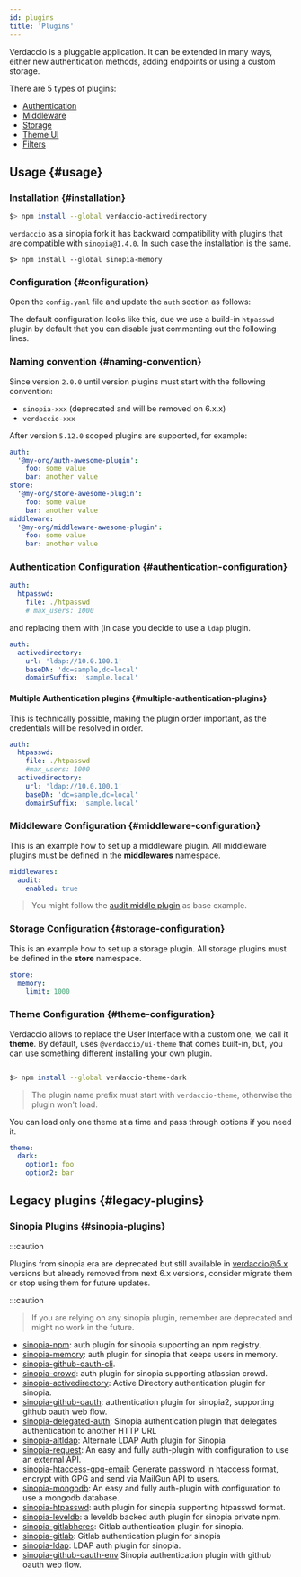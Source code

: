 ```yaml
---
id: plugins
title: 'Plugins'
---
```


Verdaccio is a pluggable application. It can be extended in many ways, either new authentication methods, adding endpoints or using a custom storage.

There are 5 types of plugins:

- [Authentication](plugin-auth.md)
- [Middleware](plugin-middleware.md)
- [Storage](plugin-storage.md)
- [Theme UI](plugin-theme.md)
- [Filters](plugin-filter.md)

## Usage {#usage}

### Installation {#installation}

```bash
$> npm install --global verdaccio-activedirectory
```

`verdaccio` as a sinopia fork it has backward compatibility with plugins that are compatible with `sinopia@1.4.0`. In such case the installation is the same.

```
$> npm install --global sinopia-memory
```

### Configuration {#configuration}

Open the `config.yaml` file and update the `auth` section as follows:

The default configuration looks like this, due we use a build-in `htpasswd` plugin by default that you can disable just commenting out the following lines.

### Naming convention {#naming-convention}

Since version `2.0.0` until version plugins must start with the following convention:

- `sinopia-xxx` (deprecated and will be removed on 6.x.x)
- `verdaccio-xxx`

After version `5.12.0` scoped plugins are supported, for example:

```yaml
auth:
  '@my-org/auth-awesome-plugin':
    foo: some value
    bar: another value
store:
  '@my-org/store-awesome-plugin':
    foo: some value
    bar: another value
middleware:
  '@my-org/middleware-awesome-plugin':
    foo: some value
    bar: another value
```

### Authentication Configuration {#authentication-configuration}

```yaml
auth:
  htpasswd:
    file: ./htpasswd
    # max_users: 1000
```

and replacing them with (in case you decide to use a `ldap` plugin.

```yaml
auth:
  activedirectory:
    url: 'ldap://10.0.100.1'
    baseDN: 'dc=sample,dc=local'
    domainSuffix: 'sample.local'
```

#### Multiple Authentication plugins {#multiple-authentication-plugins}

This is technically possible, making the plugin order important, as the credentials will be resolved in order.

```yaml
auth:
  htpasswd:
    file: ./htpasswd
    #max_users: 1000
  activedirectory:
    url: 'ldap://10.0.100.1'
    baseDN: 'dc=sample,dc=local'
    domainSuffix: 'sample.local'
```

### Middleware Configuration {#middleware-configuration}

This is an example how to set up a middleware plugin. All middleware plugins must be defined in the **middlewares** namespace.

```yaml
middlewares:
  audit:
    enabled: true
```

> You might follow the [audit middle plugin](https://github.com/verdaccio/verdaccio-audit) as base example.

### Storage Configuration {#storage-configuration}

This is an example how to set up a storage plugin. All storage plugins must be defined in the **store** namespace.

```yaml
store:
  memory:
    limit: 1000
```

### Theme Configuration {#theme-configuration}

Verdaccio allows to replace the User Interface with a custom one, we call it **theme**.
By default, uses `@verdaccio/ui-theme` that comes built-in, but, you can use something different installing your own plugin.

```bash

$> npm install --global verdaccio-theme-dark

```

> The plugin name prefix must start with `verdaccio-theme`, otherwise the plugin won't load.

You can load only one theme at a time and pass through options if you need it.

```yaml
theme:
  dark:
    option1: foo
    option2: bar
```

## Legacy plugins {#legacy-plugins}

### Sinopia Plugins {#sinopia-plugins}

:::caution

Plugins from sinopia era are deprecated but still available in verdaccio@5.x versions but already removed from next 6.x versions, consider migrate them or stop using them for future updates.

:::caution

> If you are relying on any sinopia plugin, remember are deprecated and might no work in the future.

- [sinopia-npm](https://www.npmjs.com/package/sinopia-npm): auth plugin for sinopia supporting an npm registry.
- [sinopia-memory](https://www.npmjs.com/package/sinopia-memory): auth plugin for sinopia that keeps users in memory.
- [sinopia-github-oauth-cli](https://www.npmjs.com/package/sinopia-github-oauth-cli).
- [sinopia-crowd](https://www.npmjs.com/package/sinopia-crowd): auth plugin for sinopia supporting atlassian crowd.
- [sinopia-activedirectory](https://www.npmjs.com/package/sinopia-activedirectory): Active Directory authentication plugin for sinopia.
- [sinopia-github-oauth](https://www.npmjs.com/package/sinopia-github-oauth): authentication plugin for sinopia2, supporting github oauth web flow.
- [sinopia-delegated-auth](https://www.npmjs.com/package/sinopia-delegated-auth): Sinopia authentication plugin that delegates authentication to another HTTP URL
- [sinopia-altldap](https://www.npmjs.com/package/sinopia-altldap): Alternate LDAP Auth plugin for Sinopia
- [sinopia-request](https://www.npmjs.com/package/sinopia-request): An easy and fully auth-plugin with configuration to use an external API.
- [sinopia-htaccess-gpg-email](https://www.npmjs.com/package/sinopia-htaccess-gpg-email): Generate password in htaccess format, encrypt with GPG and send via MailGun API to users.
- [sinopia-mongodb](https://www.npmjs.com/package/sinopia-mongodb): An easy and fully auth-plugin with configuration to use a mongodb database.
- [sinopia-htpasswd](https://www.npmjs.com/package/sinopia-htpasswd): auth plugin for sinopia supporting htpasswd format.
- [sinopia-leveldb](https://www.npmjs.com/package/sinopia-leveldb): a leveldb backed auth plugin for sinopia private npm.
- [sinopia-gitlabheres](https://www.npmjs.com/package/sinopia-gitlabheres): Gitlab authentication plugin for sinopia.
- [sinopia-gitlab](https://www.npmjs.com/package/sinopia-gitlab): Gitlab authentication plugin for sinopia
- [sinopia-ldap](https://www.npmjs.com/package/sinopia-ldap): LDAP auth plugin for sinopia.
- [sinopia-github-oauth-env](https://www.npmjs.com/package/sinopia-github-oauth-env) Sinopia authentication plugin with github oauth web flow.
